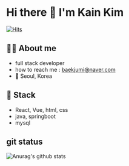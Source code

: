 # Hi there 👋 I'm Kain Kim
[![Hits](https://hits.seeyoufarm.com/api/count/incr/badge.svg?url=https%3A%2F%2Fgithub.com%2Fstaride%2Fhit-counter&count_bg=%23043B7A&title_bg=%234D7DDF&icon=github.svg&icon_color=%23E7E7E7&title=hits&edge_flat=false)](https://hits.seeyoufarm.com)




## 👩‍💻 About me

  -  full stack developer
  - how to reach me : baekjumi@naver.com
  - 📍 Seoul, Korea



 
## 💫 Stack

  -  React, Vue, html, css
  - java, springboot
  - mysql 
  
  
  
## git status

![Anurag's github stats](https://github-readme-stats.vercel.app/api?username=staride&show_icons=true&theme=tokyonight)  

<!--
**jumib/jumib** is a ✨ _special_ ✨ repository because its `README.md` (this file) appears on your GitHub profile.

Here are some ideas to get you started:

- 🔭 I’m currently working on ...
- 🌱 I’m currently learning ...
- 👯 I’m looking to collaborate on ...
- 🤔 I’m looking for help with ...
- 💬 Ask me about ...
- 📫 How to reach me: ...
- 😄 Pronouns: ...
- ⚡ Fun fact: ...
-->
